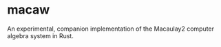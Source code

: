 # macaw
 An experimental, companion implementation of the Macaulay2 computer algebra system in Rust. 
